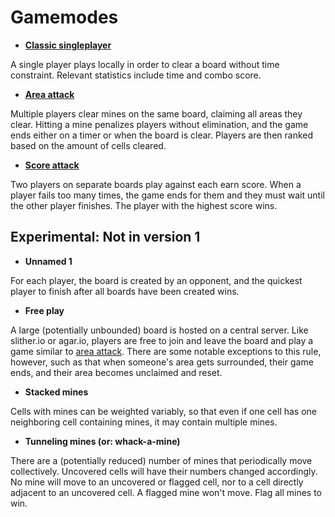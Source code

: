 # Gamemodes

* [**Classic singleplayer**](./singleplayer.md)

A single player plays locally in order to clear a board without time constraint. Relevant statistics
include time and combo score.

* [**Area attack**](./area_attack.md)

Multiple players clear mines on the same board, claiming all areas they clear. Hitting a mine
penalizes players without elimination, and the game ends either on a timer or when the board is
clear. Players are then ranked based on the amount of cells cleared.

* [**Score attack**](./score_attack.md)

Two players on separate boards play against each earn score. When a player fails too many times, the
game ends for them and they must wait until the other player finishes. The player with the highest
score wins.

## Experimental: Not in version 1

* **Unnamed 1**

For each player, the board is created by an opponent, and the quickest player to finish after
all boards have been created wins.

* **Free play**

A large (potentially unbounded) board is hosted on a central server. Like slither.io or agar.io,
players are free to join and leave the board and play a game similar to [area
attack](./area_attack.md). There are some notable exceptions to this rule, however, such as that
when someone's area gets surrounded, their game ends, and their area becomes unclaimed and reset.

* **Stacked mines**

Cells with mines can be weighted variably, so that even if one cell has one neighboring cell
containing mines, it may contain multiple mines.

* **Tunneling mines (or: whack-a-mine)**

There are a (potentially reduced) number of mines that periodically move collectively. Uncovered
cells will have their numbers changed accordingly. No mine will move to an uncovered or flagged
cell, nor to a cell directly adjacent to an uncovered cell. A flagged mine won't move. Flag all
mines to win.
